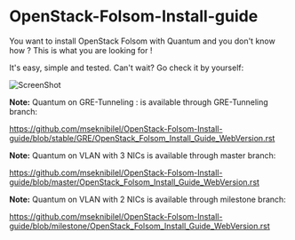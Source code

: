 OpenStack-Folsom-Install-guide
==============================

You want to install OpenStack Folsom with Quantum and you don't know how ?
This is what you are looking for !

It's easy, simple and tested. Can't wait? Go check it by yourself: 

![ScreenShot](http://i.imgur.com/hyeAT.jpg)


**Note:** Quantum on GRE-Tunneling : is available through GRE-Tunneling branch:

https://github.com/mseknibilel/OpenStack-Folsom-Install-guide/blob/stable/GRE/OpenStack_Folsom_Install_Guide_WebVersion.rst

**Note:** Quantum on VLAN with 3 NICs is available through master branch:
 
https://github.com/mseknibilel/OpenStack-Folsom-Install-guide/blob/master/OpenStack_Folsom_Install_Guide_WebVersion.rst

**Note:** Quantum on VLAN with 2 NICs is available through milestone branch:

https://github.com/mseknibilel/OpenStack-Folsom-Install-guide/blob/milestone/OpenStack_Folsom_Install_Guide_WebVersion.rst
